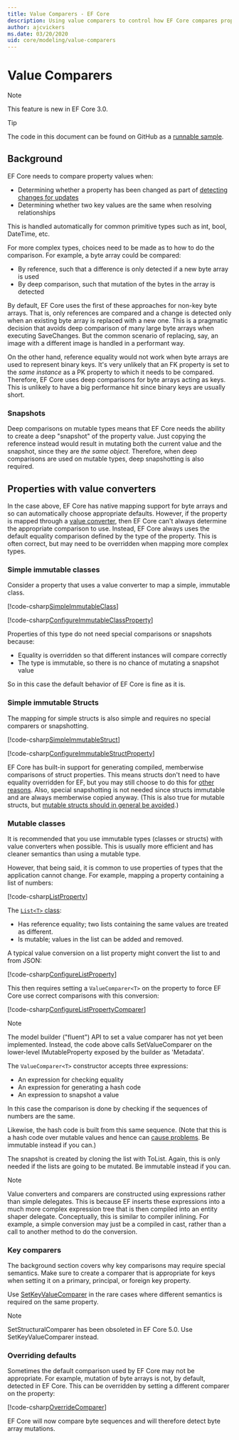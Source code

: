```yaml
---
title: Value Comparers - EF Core
description: Using value comparers to control how EF Core compares property values 
author: ajcvickers
ms.date: 03/20/2020
uid: core/modeling/value-comparers
---
```


# Value Comparers

> [!NOTE]  
> This feature is new in EF Core 3.0.

> [!TIP]  
> The code in this document can be found on GitHub as a [runnable sample](https://github.com/dotnet/EntityFramework.Docs/tree/master/samples/core/Modeling/ValueConversions/).

## Background

EF Core needs to compare property values when:

* Determining whether a property has been changed as part of [detecting changes for updates](xref:core/saving/basic)
* Determining whether two key values are the same when resolving relationships 

This is handled automatically for common primitive types such as int, bool, DateTime, etc.

For more complex types, choices need to be made as to how to do the comparison.
For example, a byte array could be compared:

* By reference, such that a difference is only detected if a new byte array is used
* By deep comparison, such that mutation of the bytes in the array is detected

By default, EF Core uses the first of these approaches for non-key byte arrays.
That is, only references are compared and a change is detected only when an existing byte array is replaced with a new one.
This is a pragmatic decision that avoids deep comparison of many large byte arrays when executing SaveChanges.
But the common scenario of replacing, say, an image with a different image is handled in a performant way.

On the other hand, reference equality would not work when byte arrays are used to represent binary keys.
It's very unlikely that an FK property is set to the _same instance_ as a PK property to which it needs to be compared.
Therefore, EF Core uses deep comparisons for byte arrays acting as keys.
This is unlikely to have a big performance hit since binary keys are usually short.

### Snapshots

Deep comparisons on mutable types means that EF Core needs the ability to create a deep "snapshot" of the property value.
Just copying the reference instead would result in mutating both the current value and the snapshot, since they are _the same object_.
Therefore, when deep comparisons are used on mutable types, deep snapshotting is also required.

## Properties with value converters

In the case above, EF Core has native mapping support for byte arrays and so can automatically choose appropriate defaults.
However, if the property is mapped through a [value converter](xref:core/modeling/value-conversions), then EF Core can't always determine the appropriate comparison to use.
Instead, EF Core always uses the default equality comparison defined by the type of the property.
This is often correct, but may need to be overridden when mapping more complex types.

### Simple immutable classes

Consider a property that uses a value converter to map a simple, immutable class.

[!code-csharp[SimpleImmutableClass](../../../samples/core/Modeling/ValueConversions/MappingImmutableClassProperty.cs?name=SimpleImmutableClass)]

[!code-csharp[ConfigureImmutableClassProperty](../../../samples/core/Modeling/ValueConversions/MappingImmutableClassProperty.cs?name=ConfigureImmutableClassProperty)]

Properties of this type do not need special comparisons or snapshots because:
* Equality is overridden so that different instances will compare correctly
* The type is immutable, so there is no chance of mutating a snapshot value

So in this case the default behavior of EF Core is fine as it is.

### Simple immutable Structs

The mapping for simple structs is also simple and requires no special comparers or snapshotting.

[!code-csharp[SimpleImmutableStruct](../../../samples/core/Modeling/ValueConversions/MappingImmutableStructProperty.cs?name=SimpleImmutableStruct)]

[!code-csharp[ConfigureImmutableStructProperty](../../../samples/core/Modeling/ValueConversions/MappingImmutableStructProperty.cs?name=ConfigureImmutableStructProperty)]

EF Core has built-in support for generating compiled, memberwise comparisons of struct properties.
This means structs don't need to have equality overridden for EF, but you may still choose to do this for [other reasons](/dotnet/csharp/programming-guide/statements-expressions-operators/how-to-define-value-equality-for-a-type).
Also, special snapshotting is not needed since structs immutable and are always memberwise copied anyway.
(This is also true for mutable structs, but [mutable structs should in general be avoided](/dotnet/csharp/write-safe-efficient-code).)

### Mutable classes

It is recommended that you use immutable types (classes or structs) with value converters when possible.
This is usually more efficient and has cleaner semantics than using a mutable type.

However, that being said, it is common to use properties of types that the application cannot change.
For example, mapping a property containing a list of numbers: 

[!code-csharp[ListProperty](../../../samples/core/Modeling/ValueConversions/MappingListProperty.cs?name=ListProperty)]

The [`List<T>` class](/dotnet/api/system.collections.generic.list-1?view=netstandard-2.1):
* Has reference equality; two lists containing the same values are treated as different.
* Is mutable; values in the list can be added and removed.

A typical value conversion on a list property might convert the list to and from JSON:

[!code-csharp[ConfigureListProperty](../../../samples/core/Modeling/ValueConversions/MappingListProperty.cs?name=ConfigureListProperty)]

This then requires setting a `ValueComparer<T>` on the property to force EF Core use correct comparisons with this conversion:

[!code-csharp[ConfigureListPropertyComparer](../../../samples/core/Modeling/ValueConversions/MappingListProperty.cs?name=ConfigureListPropertyComparer)]

> [!NOTE]  
> The model builder ("fluent") API to set a value comparer has not yet been implemented.
> Instead, the code above calls SetValueComparer on the lower-level IMutableProperty exposed by the builder as 'Metadata'.

The `ValueComparer<T>` constructor accepts three expressions:
* An expression for checking equality
* An expression for generating a hash code
* An expression to snapshot a value  

In this case the comparison is done by checking if the sequences of numbers are the same.

Likewise, the hash code is built from this same sequence.
(Note that this is a hash code over mutable values and hence can [cause problems](https://ericlippert.com/2011/02/28/guidelines-and-rules-for-gethashcode/).
Be immutable instead if you can.)

The snapshot is created by cloning the list with ToList.
Again, this is only needed if the lists are going to be mutated.
Be immutable instead if you can. 

> [!NOTE]  
> Value converters and comparers are constructed using expressions rather than simple delegates.
> This is because EF inserts these expressions into a much more complex expression tree that is then compiled into an entity shaper delegate.
> Conceptually, this is similar to compiler inlining.
> For example, a simple conversion may just be a compiled in cast, rather than a call to another method to do the conversion.    

### Key comparers

The background section covers why key comparisons may require special semantics.
Make sure to create a comparer that is appropriate for keys when setting it on a primary, principal, or foreign key property.

Use [SetKeyValueComparer](/dotnet/api/microsoft.entityframeworkcore.mutablepropertyextensions.setkeyvaluecomparer?view=efcore-3.1) in the rare cases where different semantics is required on the same property.

> [!NOTE]  
> SetStructuralComparer has been obsoleted in EF Core 5.0.
> Use SetKeyValueComparer instead.

### Overriding defaults

Sometimes the default comparison used by EF Core may not be appropriate.
For example, mutation of byte arrays is not, by default, detected in EF Core.
This can be overridden by setting a different comparer on the property: 

[!code-csharp[OverrideComparer](../../../samples/core/Modeling/ValueConversions/OverridingByteArrayComparisons.cs?name=OverrideComparer)]

EF Core will now compare byte sequences and will therefore detect byte array mutations.
